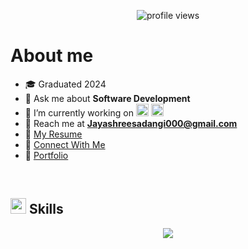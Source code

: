 <p align="center">
  <img src="https://komarev.com/ghpvc/?username=jayshreee10&label=Profile%20views&color=0e75b6&style=flat" alt="profile views" />
</p> 

# **About me**  

- 🎓 Graduated 2024  
- 💬 Ask me about **Software Development**  
- 🌱 I’m currently working on <img src="https://skillicons.dev/icons?i=nextjs" height="20"/>  <img src="https://skillicons.dev/icons?i=nestjs" height="20"/>  
- 📩 Reach me at **Jayashreesadangi000@gmail.com**  
- 📄 [My Resume](https://drive.google.com/file/d/1mcCokxACjPUXJKhVfAnQW__m4HQRcBso/view?usp=sharing)  
- 🤝 [Connect With Me](https://connect.jayshree.tech/)  
- 🫆 [Portfolio](https://www.jayshree.tech/)  
<br>

## <img src="https://media2.giphy.com/media/QssGEmpkyEOhBCb7e1/giphy.gif" width="25"><b> Skills</b>  

<p align="center">
  <img src="https://skillicons.dev/icons?i=js,java,go,html,css,react,nextjs,tailwind,nodejs,express,nestjs,mysql,mongodb,git,docker,linux,aws" />
</p>
